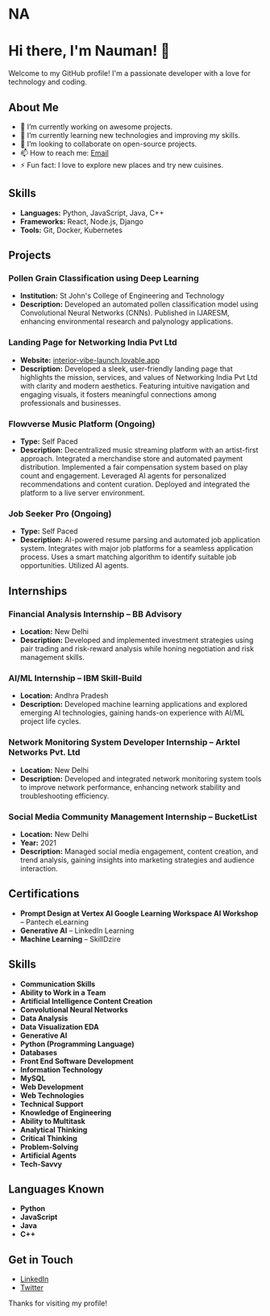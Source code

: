 # NA
# Hi there, I'm Nauman! 👋

Welcome to my GitHub profile! I'm a passionate developer with a love for technology and coding.

## About Me

- 🔭 I’m currently working on awesome projects.
- 🌱 I’m currently learning new technologies and improving my skills.
- 👯 I’m looking to collaborate on open-source projects.
- 📫 How to reach me: [Email](mailto:aliinauman5@gmail.com)
- ⚡ Fun fact: I love to explore new places and try new cuisines.

## Skills

- **Languages:** Python, JavaScript, Java, C++
- **Frameworks:** React, Node.js, Django
- **Tools:** Git, Docker, Kubernetes

## Projects

### Pollen Grain Classification using Deep Learning
- **Institution:** St John's College of Engineering and Technology
- **Description:** Developed an automated pollen classification model using Convolutional Neural Networks (CNNs). Published in IJARESM, enhancing environmental research and palynology applications.

### Landing Page for Networking India Pvt Ltd
- **Website:** [interior-vibe-launch.lovable.app](https://interior-vibe-launch.lovable.app/)
- **Description:** Developed a sleek, user-friendly landing page that highlights the mission, services, and values of Networking India Pvt Ltd with clarity and modern aesthetics. Featuring intuitive navigation and engaging visuals, it fosters meaningful connections among professionals and businesses.

### Flowverse Music Platform (Ongoing)
- **Type:** Self Paced
- **Description:** Decentralized music streaming platform with an artist-first approach. Integrated a merchandise store and automated payment distribution. Implemented a fair compensation system based on play count and engagement. Leveraged AI agents for personalized recommendations and content curation. Deployed and integrated the platform to a live server environment.

### Job Seeker Pro (Ongoing)
- **Type:** Self Paced
- **Description:** AI-powered resume parsing and automated job application system. Integrates with major job platforms for a seamless application process. Uses a smart matching algorithm to identify suitable job opportunities. Utilized AI agents.

## Internships

### Financial Analysis Internship – BB Advisory
- **Location:** New Delhi
- **Description:** Developed and implemented investment strategies using pair trading and risk-reward analysis while honing negotiation and risk management skills.

### AI/ML Internship – IBM Skill-Build
- **Location:** Andhra Pradesh
- **Description:** Developed machine learning applications and explored emerging AI technologies, gaining hands-on experience with AI/ML project life cycles.

### Network Monitoring System Developer Internship – Arktel Networks Pvt. Ltd
- **Location:** New Delhi
- **Description:** Developed and integrated network monitoring system tools to improve network performance, enhancing network stability and troubleshooting efficiency.

### Social Media Community Management Internship – BucketList
- **Location:** New Delhi
- **Year:** 2021
- **Description:** Managed social media engagement, content creation, and trend analysis, gaining insights into marketing strategies and audience interaction.

## Certifications

- **Prompt Design at Vertex AI Google Learning Workspace AI Workshop** – Pantech eLearning
- **Generative AI** – LinkedIn Learning
- **Machine Learning** – SkillDzire

## Skills

- **Communication Skills**
- **Ability to Work in a Team**
- **Artificial Intelligence Content Creation**
- **Convolutional Neural Networks**
- **Data Analysis**
- **Data Visualization EDA**
- **Generative AI**
- **Python (Programming Language)**
- **Databases**
- **Front End Software Development**
- **Information Technology**
- **MySQL**
- **Web Development**
- **Web Technologies**
- **Technical Support**
- **Knowledge of Engineering**
- **Ability to Multitask**
- **Analytical Thinking**
- **Critical Thinking**
- **Problem-Solving**
- **Artificial Agents**
- **Tech-Savvy**

## Languages Known

- **Python**
- **JavaScript**
- **Java**
- **C++**

## Get in Touch

- [LinkedIn](https://www.linkedin.com/in/naumanx123)
- [Twitter](https://twitter.com/naumanx123)

Thanks for visiting my profile!
